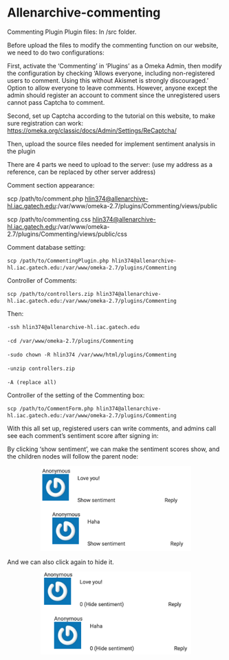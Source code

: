 # Allenarchive-commenting
Commenting Plugin
Plugin files:
In /src folder. 

Before upload the files to modify the commenting function on our website, we need to do two configurations:

First, activate the ‘Commenting’ in ‘Plugins’ as a Omeka Admin, then modify the configuration by checking ‘Allows everyone, including non-registered users to comment. Using this without Akismet is strongly discouraged.’ Option to allow everyone to leave comments. However, anyone except the admin should register an account to comment since the unregistered users cannot pass Captcha to comment.

Second, set up Captcha according to the tutorial on this website, to make sure registration can work:
https://omeka.org/classic/docs/Admin/Settings/ReCaptcha/

Then, upload the source files needed for implement sentiment analysis in the plugin

There are 4 parts we need to upload to the server:
(use my address as a reference, can be replaced by other server address)

Comment section appearance:

scp /path/to/comment.php hlin374@allenarchive-hl.iac.gatech.edu:/var/www/omeka-2.7/plugins/Commenting/views/public
    
scp /path/to/commenting.css hlin374@allenarchive-hl.iac.gatech.edu:/var/www/omeka-2.7/plugins/Commenting/views/public/css

Comment database setting:

    scp /path/to/CommentingPlugin.php hlin374@allenarchive-hl.iac.gatech.edu:/var/www/omeka-2.7/plugins/Commenting
    
Controller of Comments:

    scp /path/to/controllers.zip hlin374@allenarchive-hl.iac.gatech.edu:/var/www/omeka-2.7/plugins/Commenting
    
Then: 
    
    -ssh hlin374@allenarchive-hl.iac.gatech.edu

    -cd /var/www/omeka-2.7/plugins/Commenting
    
    -sudo chown -R hlin374 /var/www/html/plugins/Commenting
    
    -unzip controllers.zip
    
    -A (replace all)
    
Controller of the setting of the Commenting box:

    scp /path/to/CommentForm.php hlin374@allenarchive-hl.iac.gatech.edu:/var/www/omeka-2.7/plugins/Commenting


With this all set up, registered users can write comments, and admins call see each comment’s sentiment score after signing in:

By clicking ‘show sentiment’, we can make the sentiment scores show, and the children nodes will follow the parent node:

<p align="center">
  <img src="https://github.com/HumasLin/Allenarchive-commenting/blob/master/images/image1.png" width="350" title="hover text">
</p>

And we can also click again to hide it.

<p align="center">
  <img src="https://github.com/HumasLin/Allenarchive-commenting/blob/master/images/image2.png" width="350" title="hover text">
</p>
